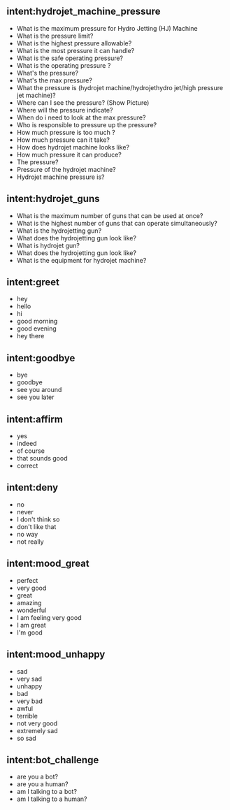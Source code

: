 ## intent:hydrojet_machine_pressure
- What is the maximum pressure for Hydro Jetting (HJ) Machine
- What is the pressure limit?								
- What is the highest pressure allowable?								
- What is the most pressure it can handle?								
- What is the safe operating pressure?								
- What is the operating pressure ?								
- What's the pressure?								
- What's the max pressure?								
- What the pressure is (hydrojet machine/hydrojethydro jet/high pressure jet machine)?
- Where can I see the pressure? (Show Picture)								
- Where will the pressure indicate?
- When do i need to look at the max pressure?								
- Who is responsible to pressure up the pressure?
- How much pressure is too much ?								
- How much pressure can it take?								
- How does hydrojet machine looks like?								
- How much pressure it can produce?								
- The pressure?								
- Pressure of the hydrojet machine?								
- Hydrojet machine pressure is?

## intent:hydrojet_guns
- What is the maximum number of guns that can be used at once?
- What is the highest number of guns that can operate simultaneously?
- What is the hydrojetting gun?						
- What does the hydrojetting gun look like?								
- What is hydrojet gun?								
- What does the hydrojetting gun look like?								
- What is the equipment for hydrojet machine?

## intent:greet
- hey
- hello
- hi
- good morning
- good evening
- hey there

## intent:goodbye
- bye
- goodbye
- see you around
- see you later

## intent:affirm
- yes
- indeed
- of course
- that sounds good
- correct

## intent:deny
- no
- never
- I don't think so
- don't like that
- no way
- not really

## intent:mood_great
- perfect
- very good
- great
- amazing
- wonderful
- I am feeling very good
- I am great
- I'm good

## intent:mood_unhappy
- sad
- very sad
- unhappy
- bad
- very bad
- awful
- terrible
- not very good
- extremely sad
- so sad

## intent:bot_challenge
- are you a bot?
- are you a human?
- am I talking to a bot?
- am I talking to a human?
